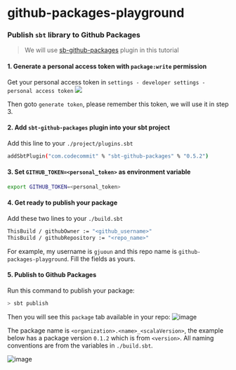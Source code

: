 # github-packages-playground

### Publish `sbt` library to Github Packages

> We will use [sb-github-packages](https://github.com/djspiewak/sbt-github-packages) plugin in this tutorial

#### 1. Generate a personal access token with `package:write` permission

Get your personal access token in `settings - developer settings - personal access token`
![](https://camo.githubusercontent.com/300622218c96288431c7bd4530f721bf27e1b983/68747470733a2f2f692e696d6775722e636f6d2f656b64794162322e706e67)

Then goto `generate token`, please remember this token, we will use it in step 3.

#### 2. Add `sbt-github-packages` plugin into your sbt project

Add this line to your `./project/plugins.sbt`
```bash
addSbtPlugin("com.codecommit" % "sbt-github-packages" % "0.5.2")
```

#### 3. Set `GITHUB_TOKEN=<personal_token>` as environment variable

```bash
export GITHUB_TOKEN=<personal_token>
```

#### 4. Get ready to publish your package 

Add these two lines to your `./build.sbt`

```bash
ThisBuild / githubOwner := "<github_username>"
ThisBuild / githubRepository := "<repo_name>"
```

For example, my username is `gjuoun` and this repo name is `github-packages-playground`. Fill the fields as yours.

#### 5. Publish to Github Packages

Run this command to publish your package:
```bash
> sbt publish
```

Then you will see this `package` tab available in your repo:
![image](https://user-images.githubusercontent.com/8935612/93931869-bc9fd580-fcf5-11ea-8639-f15b95cc8199.png)


The package name is `<organization>.<name>_<scalaVersion>`, the example below has a package version `0.1.2` which is from `<version>`. 
All naming conventions are from the variables in `./build.sbt`.

![image](https://user-images.githubusercontent.com/8935612/93932180-291ad480-fcf6-11ea-84c4-0f79978dc1e2.png)
